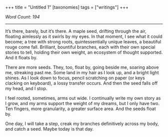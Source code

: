 
+++
title = "Untitled 1"
[taxonomies]
  tags = ["writings"]
+++

*Word Count: 194*

---

It’s there, barely, but it’s there. A maple seed, drifting through the air, floating aimlessly as it swirls by my eyes. In that moment, I see what it could become; a tree with strong roots, quintessentially unique leaves, a beautiful rouge come fall. Brilliant, bountiful branches, each with their own special stories to tell, holding their own weight, an ecosystem of thought supported. And it floats by.

There are more seeds. They, too, float by, going beside me, soaring above me, streaking past me. Some land in my hair as I look up, and a bright light shines. As I look down to focus, pencil scratching on paper (or keys clacking on keyboard), a lossy transfer occurs. And then the seed falls off my head, and I stop. 

I feel rooted, sometimes, arms out wide. I continually write my own story as I grow, and my arms support the weight of my dreams, but I only have two. Ten fingers, more granularity, a greater surface area. And the seeds float by.

One day, I will take a step, creak my branches definitively across my body, and catch a seed. Maybe today is that day.
